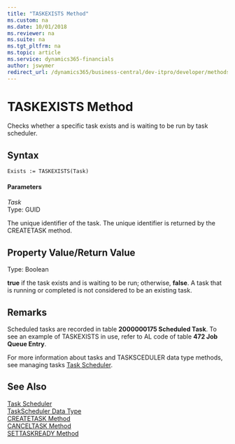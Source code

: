 ```yaml
---
title: "TASKEXISTS Method"
ms.custom: na
ms.date: 10/01/2018
ms.reviewer: na
ms.suite: na
ms.tgt_pltfrm: na
ms.topic: article
ms.service: dynamics365-financials
author: jswymer
redirect_url: /dynamics365/business-central/dev-itpro/developer/methods-auto/library
---
```


 

# TASKEXISTS Method
Checks whether a specific task exists and is waiting to be run by task scheduler.   

## Syntax  

```  
Exists := TASKEXISTS(Task)  
```  

#### Parameters  
 *Task*  
 Type: GUID  

 The unique identifier of the task. The unique identifier is returned by the CREATETASK method.  

## Property Value/Return Value  
 Type: Boolean  

 **true** if the task exists and is waiting to be run; otherwise, **false**. A task that is running or completed is not considered to be an existing task. 

## Remarks  
 Scheduled tasks are recorded in table **2000000175 Scheduled Task**. To see an example of TASKEXISTS in use, refer to AL code of table **472 Job Queue Entry**.  

 For more information about tasks and TASKSCEDULER data type methods, see managing tasks [Task Scheduler](../devenv-task-scheduler.md).  

## See Also  
 [Task Scheduler](../devenv-task-scheduler.md)  
 [TaskScheduler Data Type](../datatypes/devenv-TaskScheduler-Data-Type.md)   
 [CREATETASK Method](devenv-CREATETASK-Method.md)   
 [CANCELTASK Method](devenv-CANCELTASK-Method.md)   
 [SETTASKREADY Method](devenv-SETTASKREADY-Method.md)
